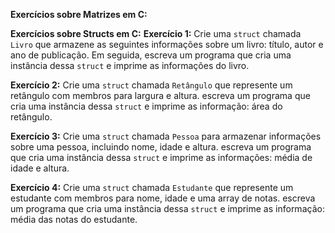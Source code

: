 **Exercícios sobre Matrizes em C:**








**Exercícios sobre Structs em C:**
**Exercício 1:**
Crie uma `struct` chamada `Livro` que armazene as seguintes
informações sobre um livro: título, autor e ano de publicação.
Em seguida, escreva um programa que cria uma instância dessa
`struct` e imprime as informações do livro.

**Exercício 2:**
Crie uma `struct` chamada `Retângulo` que represente um
retângulo com membros para largura e altura. escreva um
programa que cria uma instância dessa `struct` e imprime as
informação: área do retângulo.

**Exercício 3:**
Crie uma `struct` chamada `Pessoa` para armazenar informações
sobre uma pessoa, incluindo nome, idade e altura. escreva um
programa que cria uma instância dessa `struct` e imprime as
informações: média de idade e altura.

**Exercício 4:**
Crie uma `struct` chamada `Estudante` que represente um
estudante com membros para nome, idade e uma array de notas.
escreva um programa que cria uma instância dessa `struct` e
imprime as informação: média das notas do estudante.